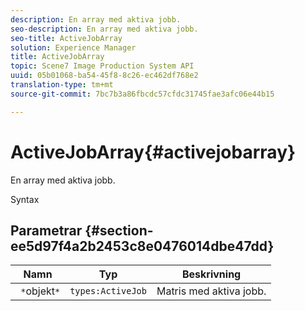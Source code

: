 ```yaml
---
description: En array med aktiva jobb.
seo-description: En array med aktiva jobb.
seo-title: ActiveJobArray
solution: Experience Manager
title: ActiveJobArray
topic: Scene7 Image Production System API
uuid: 05b01068-ba54-45f8-8c26-ec462df768e2
translation-type: tm+mt
source-git-commit: 7bc7b3a86fbcdc57cfdc31745fae3afc06e44b15

---
```



# ActiveJobArray{#activejobarray}

En array med aktiva jobb.

Syntax

## Parametrar {#section-ee5d97f4a2b2453c8e0476014dbe47dd}

| Namn | Typ | Beskrivning |
|---|---|---|
| ` *`objekt`*` | `types:ActiveJob` | Matris med aktiva jobb. |

